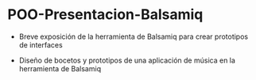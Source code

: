 # POO-Presentacion-Balsamiq
- Breve exposición de la herramienta de Balsamiq para crear prototipos de interfaces

- Diseño de bocetos y prototipos de una aplicación de música en la herramienta de Balsamiq
